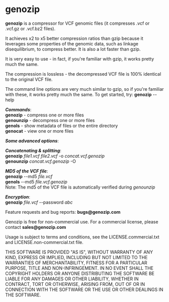 # genozip
__genozip__ is a compressor for VCF genomic files (it compresses .vcf or .vcf.gz or .vcf.bz2 files). 

It achieves x2 to x5 better compression ratios than gzip because it leverages some properties of the genomic data, such as linkage disequilibrium, to compress better. It is also a lot faster than gzip. 

It is very easy to use - in fact, if you're familiar with gzip, it works pretty much the same.
    
The compression is lossless - the decompressed VCF file is 100% identical to the original VCF file.

The command line options are very much similar to gzip, so if you're familiar with these, it works pretty much the same. To get started, try: __genozip__ --help

***Commands***: \
__genozip__   - compress one or more files \
__genounzip__ - decompress one or more files \
__genols__    - show metadata of files or the entire directory \
__genocat__   - view one or more files

***Some advanced options***:
 
***Concatenating & splitting***: \
__genozip__ _file1.vcf file2.vcf_ -o _concat.vcf.genozip_ \
__genounzip__ _concat.vcf.genozip_ -O 

***MD5 of the VCF file***: \
__genozip__ --md5 _file.vcf_ \
__genols__ --md5 _file.vcf.genozip_ \
Note: The md5 of the VCF file is automatically verified during _genounzip_

***Encryption***: \
__genozip__ _file.vcf_ --password _abc_

Feature requests and bug reports: __bugs@genozip.com__

Genozip is free for non-commercial use. For a commercial license, please contact __sales@genozip.com__

Usage is subject to terms and conditions, see the LICENSE.commercial.txt and LICENSE.non-commercial.txt file.

THIS SOFTWARE IS PROVIDED "AS IS", WITHOUT WARRANTY OF ANY KIND, EXPRESS OR IMPLIED, INCLUDING BUT NOT LIMITED TO THE WARRANTIES OF MERCHANTABILITY, FITNESS FOR A PARTICULAR PURPOSE, TITLE AND NON-INFRINGEMENT. IN NO EVENT SHALL THE COPYRIGHT HOLDERS OR ANYONE DISTRIBUTING THE SOFTWARE BE LIABLE FOR ANY DAMAGES OR OTHER LIABILITY, WHETHER IN CONTRACT, TORT OR OTHERWISE, ARISING FROM, OUT OF OR IN CONNECTION WITH THE SOFTWARE OR THE USE OR OTHER DEALINGS IN THE SOFTWARE.
